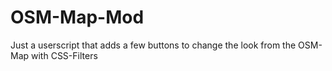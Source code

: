 # OSM-Map-Mod
Just a userscript that adds a few buttons to change the look from the OSM-Map with CSS-Filters
